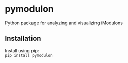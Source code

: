 # pymodulon
Python package for analyzing and visualizing iModulons

## Installation
Install using pip:  
`pip install pymodulon`
